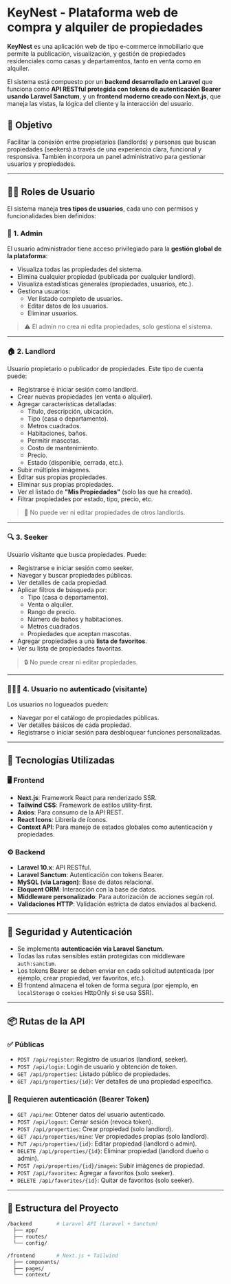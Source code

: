 # KeyNest - Plataforma web de compra y alquiler de propiedades

**KeyNest** es una aplicación web de tipo e-commerce inmobiliario que permite la publicación, visualización, y gestión de propiedades residenciales como casas y departamentos, tanto en venta como en alquiler.

El sistema está compuesto por un **backend desarrollado en Laravel** que funciona como **API RESTful protegida con tokens de autenticación Bearer usando Laravel Sanctum**, y un **frontend moderno creado con Next.js**, que maneja las vistas, la lógica del cliente y la interacción del usuario.

## 🎯 Objetivo

Facilitar la conexión entre propietarios (landlords) y personas que buscan propiedades (seekers) a través de una experiencia clara, funcional y responsiva. También incorpora un panel administrativo para gestionar usuarios y propiedades.

---

## 🧑‍💻 Roles de Usuario

El sistema maneja **tres tipos de usuarios**, cada uno con permisos y funcionalidades bien definidos:

### 🔐 1. Admin

El usuario administrador tiene acceso privilegiado para la **gestión global de la plataforma**:

- Visualiza todas las propiedades del sistema.
- Elimina cualquier propiedad (publicada por cualquier landlord).
- Visualiza estadísticas generales (propiedades, usuarios, etc.).
- Gestiona usuarios:
  - Ver listado completo de usuarios.
  - Editar datos de los usuarios.
  - Eliminar usuarios.

> ⚠️ El admin no crea ni edita propiedades, solo gestiona el sistema.

---

### 🏠 2. Landlord

Usuario propietario o publicador de propiedades. Este tipo de cuenta puede:

- Registrarse e iniciar sesión como landlord.
- Crear nuevas propiedades (en venta o alquiler).
- Agregar características detalladas:
  - Título, descripción, ubicación.
  - Tipo (casa o departamento).
  - Metros cuadrados.
  - Habitaciones, baños.
  - Permitir mascotas.
  - Costo de mantenimiento.
  - Precio.
  - Estado (disponible, cerrada, etc.).
- Subir múltiples imágenes.
- Editar sus propias propiedades.
- Eliminar sus propias propiedades.
- Ver el listado de **"Mis Propiedades"** (solo las que ha creado).
- Filtrar propiedades por estado, tipo, precio, etc.

> 🚫 No puede ver ni editar propiedades de otros landlords.

---

### 🔍 3. Seeker

Usuario visitante que busca propiedades. Puede:

- Registrarse e iniciar sesión como seeker.
- Navegar y buscar propiedades públicas.
- Ver detalles de cada propiedad.
- Aplicar filtros de búsqueda por:
  - Tipo (casa o departamento).
  - Venta o alquiler.
  - Rango de precio.
  - Número de baños y habitaciones.
  - Metros cuadrados.
  - Propiedades que aceptan mascotas.
- Agregar propiedades a una **lista de favoritos**.
- Ver su lista de propiedades favoritas.

> 🔒 No puede crear ni editar propiedades.

---

### 🧑‍🤝‍🧑 4. Usuario no autenticado (visitante)

Los usuarios no logueados pueden:

- Navegar por el catálogo de propiedades públicas.
- Ver detalles básicos de cada propiedad.
- Registrarse o iniciar sesión para desbloquear funciones personalizadas.

---

## 🧱 Tecnologías Utilizadas

### 🖥️ Frontend

- **Next.js**: Framework React para renderizado SSR.
- **Tailwind CSS**: Framework de estilos utility-first.
- **Axios**: Para consumo de la API REST.
- **React Icons**: Librería de íconos.
- **Context API**: Para manejo de estados globales como autenticación y propiedades.

### ⚙️ Backend

- **Laravel 10.x**: API RESTful.
- **Laravel Sanctum**: Autenticación con tokens Bearer.
- **MySQL (via Laragon)**: Base de datos relacional.
- **Eloquent ORM**: Interacción con la base de datos.
- **Middleware personalizado**: Para autorización de acciones según rol.
- **Validaciones HTTP**: Validación estricta de datos enviados al backend.

---

## 🔐 Seguridad y Autenticación

- Se implementa **autenticación vía Laravel Sanctum**.
- Todas las rutas sensibles están protegidas con middleware `auth:sanctum`.
- Los tokens Bearer se deben enviar en cada solicitud autenticada (por ejemplo, crear propiedad, ver favoritos, etc.).
- El frontend almacena el token de forma segura (por ejemplo, en `localStorage` o `cookies` HttpOnly si se usa SSR).

---

## 📦 Rutas de la API

### ✅ Públicas
- `POST /api/register`: Registro de usuarios (landlord, seeker).
- `POST /api/login`: Login de usuario y obtención de token.
- `GET /api/properties`: Listado público de propiedades.
- `GET /api/properties/{id}`: Ver detalles de una propiedad específica.

### 🔐 Requieren autenticación (Bearer Token)
- `GET /api/me`: Obtener datos del usuario autenticado.
- `POST /api/logout`: Cerrar sesión (revoca token).
- `POST /api/properties`: Crear propiedad (solo landlord).
- `GET /api/properties/mine`: Ver propiedades propias (solo landlord).
- `PUT /api/properties/{id}`: Editar propiedad (landlord o admin).
- `DELETE /api/properties/{id}`: Eliminar propiedad (landlord dueño o admin).
- `POST /api/properties/{id}/images`: Subir imágenes de propiedad.
- `POST /api/favorites`: Agregar a favoritos (solo seeker).
- `DELETE /api/favorites/{id}`: Quitar de favoritos (solo seeker).

---

## 📁 Estructura del Proyecto

```bash
/backend        # Laravel API (Laravel + Sanctum)
  ├── app/
  ├── routes/
  └── config/

/frontend       # Next.js + Tailwind
  ├── components/
  ├── pages/
  └── context/
